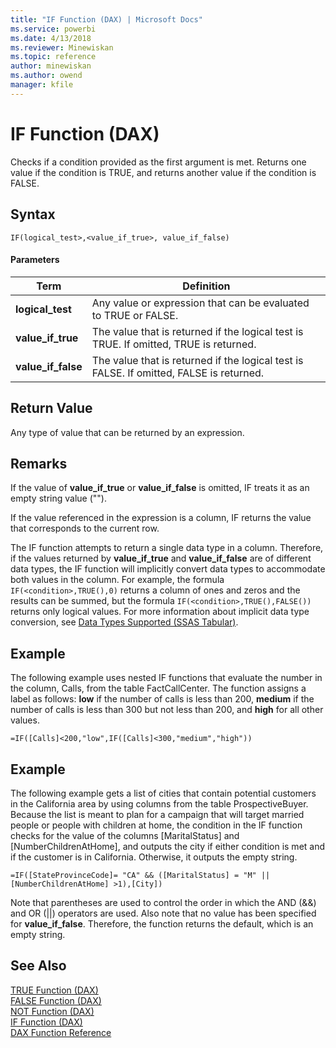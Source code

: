 ```yaml
---
title: "IF Function (DAX) | Microsoft Docs"
ms.service: powerbi
ms.date: 4/13/2018
ms.reviewer: Minewiskan
ms.topic: reference
author: minewiskan
ms.author: owend
manager: kfile
---
```

# IF Function (DAX)
Checks if a condition provided as the first argument is met. Returns one value if the condition is TRUE, and returns another value if the condition is FALSE.  
  
## Syntax  
  
```  
IF(logical_test>,<value_if_true>, value_if_false)  
```  
  
#### Parameters  
  
|Term|Definition|  
|--------|--------------|  
|**logical_test**|Any value or expression that can be evaluated to TRUE or FALSE.|  
|**value_if_true**|The value that is returned if the logical test is TRUE. If omitted, TRUE is returned.|  
|**value_if_false**|The value that is returned if the logical test is FALSE. If omitted, FALSE is returned.|  
  
## Return Value  
Any type of value that can be returned by an expression.  
  
## Remarks  
If the value of **value_if_true** or **value_if_false** is omitted, IF treats it as an empty string value ("").  
  
If the value referenced in the expression is a column, IF returns the value that corresponds to the current row.  
  
The IF function attempts to return a single data type in a column. Therefore, if the values returned by **value_if_true** and **value_if_false** are of different data types, the IF function will implicitly convert data types to accommodate both values in the column. For example, the formula `IF(<condition>,TRUE(),0)` returns a column of ones and zeros and the results can be summed, but the formula `IF(<condition>,TRUE(),FALSE())` returns only logical values. For more information about implicit data type conversion, see [Data Types Supported (SSAS Tabular)](http://msdn.microsoft.com/en-us/92993f7b-7243-4aec-906d-0b0379798242).  
  
## Example  
The following example uses nested IF functions that evaluate the number in the column, Calls, from the table FactCallCenter. The function assigns a label as follows: **low** if the number of calls is less than 200, **medium** if the number of calls is less than 300 but not less than 200, and **high** for all other values.  
  
```  
=IF([Calls]<200,"low",IF([Calls]<300,"medium","high"))  
```  
  
## Example  
The following example gets a list of cities that contain potential customers in the California area by using columns from the table ProspectiveBuyer. Because the list is meant to plan for a campaign that will target married people or people with children at home, the condition in the IF function checks for the value of the columns [MaritalStatus] and [NumberChildrenAtHome], and outputs the city if either condition is met and if the customer is in California. Otherwise, it outputs the empty string.  
  
```  
=IF([StateProvinceCode]= "CA" && ([MaritalStatus] = "M" || [NumberChildrenAtHome] >1),[City])  
```  
Note that parentheses are used to control the order in which the AND (&amp;&amp;) and OR (||) operators are used. Also note that no value has been specified for **value_if_false**. Therefore, the function returns the default, which is an empty string.  
  
## See Also  
[TRUE Function &#40;DAX&#41;](true-function-dax.md)  
[FALSE Function &#40;DAX&#41;](false-function-dax.md)  
[NOT Function &#40;DAX&#41;](not-function-dax.md)  
[IF Function &#40;DAX&#41;](if-function-dax.md)  
[DAX Function Reference](dax-function-reference.md)  
  
